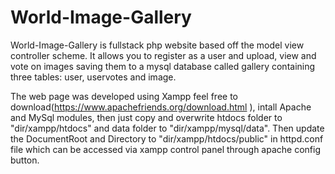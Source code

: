 # World-Image-Gallery
World-Image-Gallery is fullstack php website based off the model view controller scheme. It allows you to register as a user and upload, view and vote on images saving them to a mysql database called gallery containing three tables: user, uservotes and image.

The web page was developed using Xampp feel free to download(https://www.apachefriends.org/download.html ), intall Apache and MySql modules, then just copy and overwrite htdocs folder to "dir/xampp/htdocs" and data folder to "dir/xampp/mysql/data". Then update the DocumentRoot and Directory to "dir/xampp/htdocs/public" in httpd.conf file which can be accessed via xampp control panel through apache config button.
